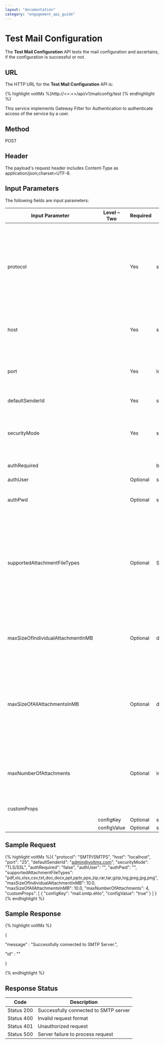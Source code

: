 ```yaml
---
layout: "documentation"
category: "engagement_api_guide"
---
```


# Test Mail Configuration

The **Test Mail Configuration** API tests the mail configuration and ascertains, if the configuration is successful or not.

## URL

The HTTP URL for the **Test Mail Configuration** API is:

{% highlight voltMx %}http://<<host>>:<<port>>/api/v1/mailconfig/test
{% endhighlight %}

This service implements Gateway Filter for Authentication to authenticate access of the service by a user.

## Method

POST

## Header

The payload's request header includes Content-Type as application/json;charset=UTF-8.

## Input Parameters

The following fields are input parameters:

| Input Parameter                   | Level – Two | Required | Type    | Description                                                                                                                                                                                                                                                                                                                |
| --------------------------------- | ----------- | -------- | ------- | -------------------------------------------------------------------------------------------------------------------------------------------------------------------------------------------------------------------------------------------------------------------------------------------------------------------------- |
| protocol                          |             | Yes      | string  | A protocol about a standard method used at each end of a communication channel. You must use a mail client to access a mail server. The mail client and mail server can exchange information with each other using a protocols.like SMTP/SMTPS                                                                             |
| host                              |             | Yes      | string  | Host is like a store (a website) on a server so that it can be accessed over the Internet, for example: localhost                                                                                                                                                                                                          |
| port                              |             | Yes      | long    | Port is an endpoint of communication. Port is always associated with an IP address of a host and the protocol type of the communication                                                                                                                                                                                    |
| defaultSenderId                   |             | Yes      | string  | Email ID of the sender                                                                                                                                                                                                                                                                                                     |
| securityMode                      |             | Yes      | string  | The security protocols. For example, The Transport Layer Security (TLS) protocol, and Secure Sockets Layer (SSL) protocol                                                                                                                                                                                                  |
| authRequired                      |             |          | boolean | If user authentication is required or not                                                                                                                                                                                                                                                                                  |
| authUser                          |             | Optional | string  | Credentials to access the system                                                                                                                                                                                                                                                                                           |
| authPwd                           |             | Optional | string  | Authentication password, It is in combination with authUser                                                                                                                                                                                                                                                                |
| supportedAttachmentFileTypes      |             | Optional | String  | Enter the attachment file types supported by the SMTP service provider. The file type must be separated by a comma. For example, pdf,doc,docx,xls,xlsx. By default, the types of attachments allowed are: .pdf, .xls, .xlsx, .csv, .txt, .doc, .docx, .ppt, .pptx, .pps, .zip, .rar, .tar, .gzip, .log, .jpeg, .jpg, .png. |
| maxSizeOfIndividualAttachmentInMB |             | Optional | double  | This configuration restricts the max size of any attachment in the email. By default, the size of an attachment in the email should not exceed 10MB.                                                                                                                                                                       |
| maxSizeOfAllAttachmentsInMB       |             | Optional | double  | This is the maximum size of the Email message including attachments and content (after base64 encoding), supported by your SMTP service provider. By default, the total size of attachments in the email should not exceed 10MB.                                                                                           |
| maxNumberOfAttachments            |             | Optional | integer | This configuration restricts the max no. of attachments that can be sent in the email. By default, the maximum number of attachments that can be sent in an email is set to 4.                                                                                                                                             |
| customProps                       |             |          |         | An array of custom properties                                                                                                                                                                                                                                                                                              |
|                                   | configKey   | Optional | string  | Key value pair                                                                                                                                                                                                                                                                                                             |
|                                   | configValue | Optional | string  | Key value pair                                                                                                                                                                                                                                                                                                             |

## Sample Request

{% highlight voltMx %}{
"protocol": "SMTP/SMTPS",
"host": "localhost",
"port": "25",
"defaultSenderId": "admin@voltmx.com",
"securityMode": "TLS/SSL",
"authRequired": "false",
"authUser": "",
"authPwd": "",
"supportedAttachmentFileTypes": "pdf,xls,xlsx,csv,txt,doc,docx,ppt,pptx,pps,zip,rar,tar,gzip,log,jpeg,jpg,png",
"maxSizeOfIndividualAttachmentInMB": 10.0,
"maxSizeOfAllAttachmentsInMB": 10.0,
"maxNumberOfAttachments": 4,
"customProps": [
{
"configKey": "mail.smtp.ehlo",
"configValue": "true"
}
]
}
{% endhighlight %}

## Sample Response

{% highlight voltMx %}

{

"message" : "Successfully connected to SMTP Server.",

"id" : ""

}

{% endhighlight %}

## Response Status

| Code       | Description                           |
| ---------- | ------------------------------------- |
| Status 200 | Successfully connected to SMTP server |
| Status 400 | Invalid request format                |
| Status 401 | Unauthorized request                  |
| Status 500 | Server failure to process request     |
